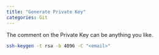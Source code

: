 ```yaml
---
title: "Generate Private Key"
categories: Git
---
```


The comment on the Private Key can be anything you like.

```bash
ssh-keygen -t rsa -b 4096 -C "<email>"
```
